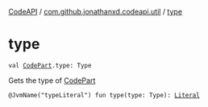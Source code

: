 [CodeAPI](../index.md) / [com.github.jonathanxd.codeapi.util](index.md) / [type](.)

# type

`val `[`CodePart`](../com.github.jonathanxd.codeapi/-code-part/index.md)`.type: Type`

Gets the type of [CodePart](../com.github.jonathanxd.codeapi/-code-part/index.md)

`@JvmName("typeLiteral") fun type(type: Type): `[`Literal`](../com.github.jonathanxd.codeapi.literal/-literal/index.md)